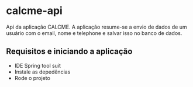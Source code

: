 # calcme-api
  Api da aplicação CALCME. A aplicação resume-se a envio de dados de um usuário com o email, nome e telephone e salvar isso no banco de dados.
## Requisitos e iniciando a aplicação
 - IDE Spring tool suit
 - Instale as depedências
 - Rode o projeto
